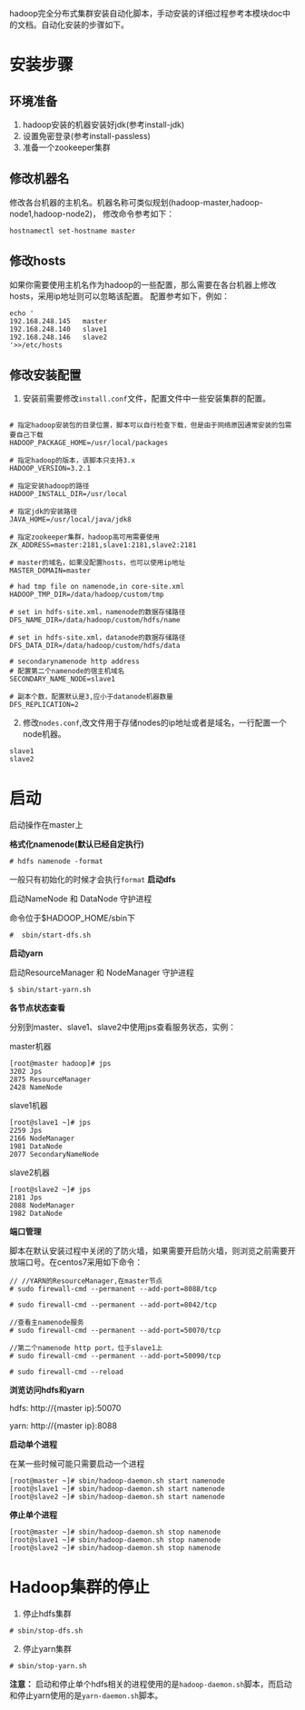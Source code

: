 
hadoop完全分布式集群安装自动化脚本，手动安装的详细过程参考本模块doc中的文档。自动化安装的步骤如下。

# 安装步骤

## 环境准备
1. hadoop安装的机器安装好jdk(参考install-jdk)
2. 设置免密登录(参考install-passless)
3. 准备一个zookeeper集群

## 修改机器名
修改各台机器的主机名。机器名称可类似规划(hadoop-master,hadoop-node1,hadoop-node2)，
修改命令参考如下：
```
hostnamectl set-hostname master
```
## 修改hosts
如果你需要使用主机名作为hadoop的一些配置，那么需要在各台机器上修改hosts，采用ip地址则可以忽略该配置。
配置参考如下，例如：
```
echo '
192.168.248.145   master
192.168.248.140   slave1
192.168.248.146   slave2
'>>/etc/hosts
```
## 修改安装配置
1. 安装前需要修改`install.conf`文件，配置文件中一些安装集群的配置。
```

# 指定hadoop安装包的目录位置，脚本可以自行检查下载，但是由于网络原因通常安装的包需要自己下载
HADOOP_PACKAGE_HOME=/usr/local/packages

# 指定hadoop的版本，该脚本只支持3.x
HADOOP_VERSION=3.2.1

# 指定安装hadoop的路径
HADOOP_INSTALL_DIR=/usr/local

# 指定jdk的安装路径
JAVA_HOME=/usr/local/java/jdk8

# 指定zookeeper集群，hadoop高可用需要使用
ZK_ADDRESS=master:2181,slave1:2181,slave2:2181

# master的域名，如果没配置hosts，也可以使用ip地址
MASTER_DOMAIN=master

# had tmp file on namenode,in core-site.xml
HADOOP_TMP_DIR=/data/hadoop/custom/tmp

# set in hdfs-site.xml，namenode的数据存储路径
DFS_NAME_DIR=/data/hadoop/custom/hdfs/name

# set in hdfs-site.xml，datanode的数据存储路径
DFS_DATA_DIR=/data/hadoop/custom/hdfs/data

# secondarynamenode http address
# 配置第二个namenode的宿主机域名
SECONDARY_NAME_NODE=slave1

# 副本个数，配置默认是3,应小于datanode机器数量
DFS_REPLICATION=2
```
2. 修改`nodes.conf`,改文件用于存储nodes的ip地址或者是域名，一行配置一个node机器。
```
slave1
slave2
```

# 启动
启动操作在master上

**格式化namenode(默认已经自定执行)**

```
# hdfs namenode -format
```
一般只有初始化的时候才会执行`format`
**启动dfs**

启动NameNode 和 DataNode 守护进程

命令位于$HADOOP_HOME/sbin下

```
#  sbin/start-dfs.sh
```
**启动yarn**

启动ResourceManager 和 NodeManager 守护进程

```
$ sbin/start-yarn.sh
```
**各节点状态查看**

分别到master、slave1、slave2中使用jps查看服务状态，实例：

master机器
```
[root@master hadoop]# jps
3202 Jps
2875 ResourceManager
2428 NameNode
```
slave1机器
```
[root@slave1 ~]# jps
2259 Jps
2166 NodeManager
1981 DataNode
2077 SecondaryNameNode
```
slave2机器
```
[root@slave2 ~]# jps
2181 Jps
2088 NodeManager
1982 DataNode
```

**端口管理**

脚本在默认安装过程中关闭的了防火墙，如果需要开启防火墙，则浏览之前需要开放端口号。在centos7采用如下命令：

```
// //YARN的ResourceManager,在master节点 
# sudo firewall-cmd --permanent --add-port=8088/tcp

# sudo firewall-cmd --permanent --add-port=8042/tcp

//查看主namenode服务
# sudo firewall-cmd --permanent --add-port=50070/tcp

//第二个namenode http port，位于slave1上
# sudo firewall-cmd --permanent --add-port=50090/tcp

# sudo firewall-cmd --reload
```


**浏览访问hdfs和yarn**

hdfs: http://{master ip}:50070

yarn: http://{master ip}:8088

**启动单个进程**

在某一些时候可能只需要启动一个进程


```
[root@master ~]# sbin/hadoop-daemon.sh start namenode
[root@slave1 ~]# sbin/hadoop-daemon.sh start namenode
[root@slave2 ~]# sbin/hadoop-daemon.sh start namenode
```
**停止单个进程**


```
[root@master ~]# sbin/hadoop-daemon.sh stop namenode
[root@slave1 ~]# sbin/hadoop-daemon.sh stop namenode
[root@slave2 ~]# sbin/hadoop-daemon.sh stop namenode
```


# Hadoop集群的停止
1. 停止hdfs集群


```
# sbin/stop-dfs.sh

```
2. 停止yarn集群


```
# sbin/stop-yarn.sh
```
**注意：**
启动和停止单个hdfs相关的进程使用的是`hadoop-daemon.sh`脚本，而启动和停止yarn使用的是`yarn-daemon.sh`脚本。
